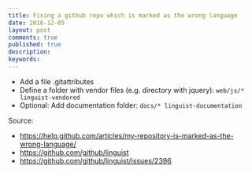```yaml
---
title: Fixing a github repo which is marked as the wrong language
date: 2016-12-05
layout: post
comments: true
published: true
description: 
keywords: 
---
```


* Add a file .gitattributes
* Define a folder with vendor files (e.g. directory with jquery): `web/js/* linguist-vendored`
* Optional: Add documentation folder: `docs/* linguist-documentation`

Source: 
* https://help.github.com/articles/my-repository-is-marked-as-the-wrong-language/
* https://github.com/github/linguist
* https://github.com/github/linguist/issues/2396